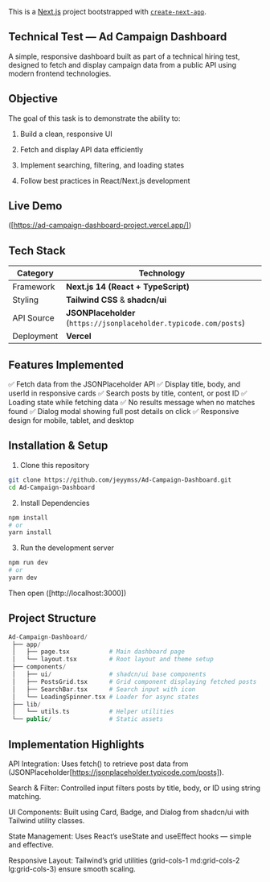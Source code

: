 This is a [Next.js](https://nextjs.org) project bootstrapped with [`create-next-app`](https://nextjs.org/docs/app/api-reference/cli/create-next-app).

## Technical Test — Ad Campaign Dashboard

A simple, responsive dashboard built as part of a technical hiring test, designed to fetch and display campaign data from a public API using modern frontend technologies.

## Objective

The goal of this task is to demonstrate the ability to:

1. Build a clean, responsive UI

2. Fetch and display API data efficiently

3. Implement searching, filtering, and loading states

4. Follow best practices in React/Next.js development

## Live Demo

([https://ad-campaign-dashboard-project.vercel.app/])

## Tech Stack

| Category   | Technology                                                         |
| ---------- | ------------------------------------------------------------------ |
| Framework  | **Next.js 14 (React + TypeScript)**                                |
| Styling    | **Tailwind CSS** & **shadcn/ui**                                   |
| API Source | **JSONPlaceholder** (`https://jsonplaceholder.typicode.com/posts`) |
| Deployment | **Vercel**                                                         |

## Features Implemented
✅ Fetch data from the JSONPlaceholder API
✅ Display title, body, and userId in responsive cards
✅ Search posts by title, content, or post ID
✅ Loading state while fetching data
✅ No results message when no matches found
✅ Dialog modal showing full post details on click
✅ Responsive design for mobile, tablet, and desktop

## Installation & Setup

1. Clone this repository

```bash
git clone https://github.com/jeyymss/Ad-Campaign-Dashboard.git
cd Ad-Campaign-Dashboard
```

2. Install Dependencies

```bash
npm install
# or
yarn install
```

3. Run the development server

```bash
npm run dev
# or
yarn dev
```

Then open ([http://localhost:3000])

## Project Structure

```php
Ad-Campaign-Dashboard/
 ├── app/
 │   ├── page.tsx           # Main dashboard page
 │   └── layout.tsx         # Root layout and theme setup
 ├── components/
 │   ├── ui/                # shadcn/ui base components
 │   ├── PostsGrid.tsx      # Grid component displaying fetched posts
 │   ├── SearchBar.tsx      # Search input with icon
 │   └── LoadingSpinner.tsx # Loader for async states
 ├── lib/
 │   └── utils.ts           # Helper utilities
 └── public/                # Static assets
```

## Implementation Highlights
API Integration:
Uses fetch() to retrieve post data from (JSONPlaceholder[https://jsonplaceholder.typicode.com/posts]).

Search & Filter:
Controlled input filters posts by title, body, or ID using string matching.

UI Components:
Built using Card, Badge, and Dialog from shadcn/ui with Tailwind utility classes.

State Management:
Uses React’s useState and useEffect hooks — simple and effective.

Responsive Layout:
Tailwind’s grid utilities (grid-cols-1 md:grid-cols-2 lg:grid-cols-3) ensure smooth scaling.

